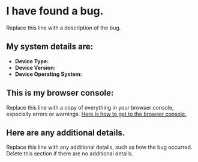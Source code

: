 # I have found a bug.
Replace this line with a description of the bug.
## My system details are:
- **Device Type:** 
- **Device Version:** 
- **Device Operating System:** 
## This is my browser console:
Replace this line with a copy of everything in your browser console, especially errors or warnings.  [Here is how to get to the browser console.](https://zapier.com/help/how-retrieve-console-logs-your-browser-troubleshooting/)
## Here are any additional details.
Replace this line with any additional details, such as how the bug occurred.  Delete this section if there are no additional details.
